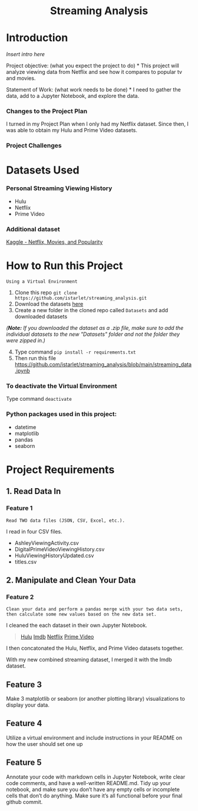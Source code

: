 <h1 align="center"><strong>Streaming Analysis</strong></h1>

# Introduction
*Insert intro here*

Project objective: (what you expect the project to do) *
This project will analyze viewing data from Netflix and see how it compares to popular tv and movies. 

Statement of Work:  (what work needs to be done) *
I need to gather the data, add to a Jupyter Notebook, and explore the data. 

### Changes to the Project Plan
I turned in my Project Plan when I only had my Netflix dataset. Since then, I was able to obtain my Hulu and Prime Video datasets.

### Project Challenges

# Datasets Used
### Personal Streaming Viewing History
<ul>
  <li>Hulu</li>
  <li>Netflix</li>
  <li>Prime Video</li>
</ul>

### Additional dataset
[Kaggle - Netflix, Movies, and Popularity](https://www.kaggle.com/code/advaypatil/netflix-movies-and-popularity/data)

# How to Run this Project
`Using a Virtual Environment`
  1. Clone this repo `git clone https://github.com/istarlet/streaming_analysis.git`
  2. Download the datasets [here](https://drive.google.com/drive/folders/1kDuL7BR_Rc3V7Fl5HHSQg8jn4fChZEP3?usp=share_link)
  3. Create a new folder in the cloned repo called `Datasets` and add downloaded datasets 

   *(**Note:** If you downloaded the dataset as a .zip file, make sure to add the individual datasets to the new "Datasets" folder and not the folder they were zipped in.)*

  4. Type command
      `pip install -r requirements.txt`
  5. Then run this file https://github.com/istarlet/streaming_analysis/blob/main/streaming_data.ipynb
 
### To deactivate the Virtual Environment
  Type command
  `deactivate`

### Python packages used in this project:
<ul>
  <li>datetime</li>
  <li>matplotlib</li>
  <li>pandas</li>
  <li>seaborn</li>
</ul>

# Project Requirements
## 1. Read Data In 
### Feature 1
`Read TWO data files (JSON, CSV, Excel, etc.).`

I read in four CSV files. 
<ul>
  <li>AshleyViewingActivity.csv</li>
  <li>DigitalPrimeVideoViewingHistory.csv</li>
  <li>HuluViewingHistoryUpdated.csv</li>
  <li>titles.csv</li>
</ul>

## 2. Manipulate and Clean Your Data
### Feature 2
`Clean your data and perform a pandas merge with your two data sets, then calculate some new values based on the new data set.`

I cleaned the each dataset in their own Jupyter Notebook.
   > [Hulu](hulu.ipynb)
   > [Imdb](imdb.ipynb)
   > [Netflix](netflix.ipynb)
   > [Prime Video](prime_video.ipynb)

I then concatonated the Hulu, Netflix, and Prime Video datasets together. 

With my new combined streaming dataset, I merged it with the Imdb dataset. 

## Feature 3
Make 3 matplotlib or seaborn (or another plotting library) visualizations to display your data.

## Feature 4
Utilize a virtual environment and include instructions in your README on how the user should set one up

## Feature 5
Annotate your code with markdown cells in Jupyter Notebook, write clear code comments, and have a well-written README.md. Tidy up your notebook, and make sure you don’t have any empty cells or incomplete cells that don’t do anything. Make sure it’s all functional before your final github commit.
